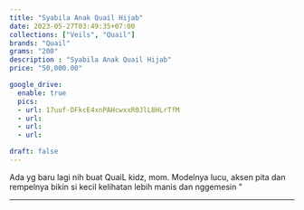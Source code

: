 ```yaml
---
title: "Syabila Anak Quail Hijab"
date: 2023-05-27T03:49:35+07:00
collections: ["Veils", "Quail"]
brands: "Quail"
grams: "200"
description : "Syabila Anak Quail Hijab"
price: "50,000.00"

google_drive:
  enable: true
  pics:
  - url: 17uuf-DFkcE4xnPAHcwxxR0JlL8HLrTfM
  - url: 
  - url: 
  - url: 

draft: false
---
```


Ada yg baru lagi nih buat QuaiL kidz, mom. Modelnya lucu, aksen pita dan rempelnya bikin si kecil kelihatan lebih manis dan nggemesin "

-----------      
  
